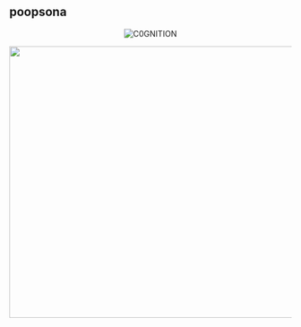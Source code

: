 ## poopsona

<p align="center"> <img src="https://komarev.com/ghpvc/?username=C0GNITION&label=Profile%20views&color=lightgrey&style=flat" alt="C0GNITION" /> </p>
<p align="center">
  <img width="600" height="485" src="https://i.ibb.co/Qn47wcS/bruh.png">
</p>



